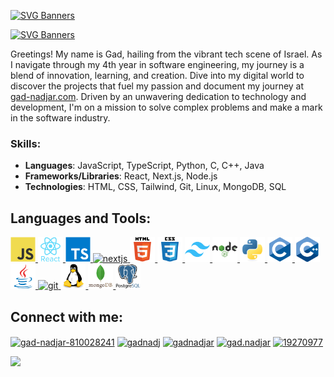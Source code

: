 [![SVG Banners](https://svg-banners.vercel.app/api?type=origin&text1=Gad%20Nadjar%20&text2=%20💻%20Software%20Engineering%20Student%20💻&width=800&height=400)](https://github.com/gadnadj/svg-banners)


[![SVG Banners](https://svg-banners.vercel.app/api?type=glitch&text1=Gad-Nadjar🤹&width=800&height=400)](https://github.com/Akshay090/svg-banners)

Greetings! My name is Gad, hailing from the vibrant tech scene of Israel. As I navigate through my 4th year in software engineering, my journey is a blend of innovation, learning, and creation. Dive into my digital world to discover the projects that fuel my passion and document my journey at [gad-nadjar.com](https://www.gad-nadjar.com). Driven by an unwavering dedication to technology and development, I'm on a mission to solve complex problems and make a mark in the software industry.



### Skills:
- **Languages**: JavaScript, TypeScript, Python, C, C++, Java
- **Frameworks/Libraries**: React, Next.js, Node.js
- **Technologies**: HTML, CSS, Tailwind, Git, Linux, MongoDB, SQL


<h2 align="left">Languages and Tools:</h2>
<a href="https://developer.mozilla.org/en-US/docs/Web/JavaScript" target="_blank" rel="noreferrer"> <img src="https://raw.githubusercontent.com/devicons/devicon/master/icons/javascript/javascript-original.svg" alt="javascript" width="40" height="40"/> </a>
<a href="https://reactjs.org/" target="_blank" rel="noreferrer"> <img src="https://raw.githubusercontent.com/devicons/devicon/master/icons/react/react-original-wordmark.svg" alt="react" width="40" height="40"/> </a> 
<a href="https://www.typescriptlang.org/" target="_blank" rel="noreferrer"> <img src="https://raw.githubusercontent.com/devicons/devicon/master/icons/typescript/typescript-original.svg" alt="typescript" width="40" height="40"/> </a>
<a href="https://nextjs.org/" target="_blank" rel="noreferrer"> <img src="https://slashdev.io/_next/image?url=https%3A%2F%2Fslashdevcms.nyc3.digitaloceanspaces.com%2Fcms%2Fuploads%2F2023%2F04%2F14175618%2FUntitled-design-33.png&w=3840&q=70" alt="nextjs" width="40" height="40"/> </a>
<a href="https://www.w3.org/html/" target="_blank" rel="noreferrer"> <img src="https://raw.githubusercontent.com/devicons/devicon/master/icons/html5/html5-original-wordmark.svg" alt="html5" width="40" height="40"/> </a>
<a href="https://www.w3schools.com/css/" target="_blank" rel="noreferrer"> <img src="https://raw.githubusercontent.com/devicons/devicon/master/icons/css3/css3-original-wordmark.svg" alt="css3" width="40" height="40"/> </a>
<a href="https://tailwindcss.com/" target="_blank" rel="noreferrer"> <img src="https://github.com/devicons/devicon/blob/master/icons/tailwindcss/tailwindcss-original.svg" alt="tailwindcss" width="40" height="40"/> </a>
<a href="https://nodejs.org" target="_blank" rel="noreferrer"> <img src="https://raw.githubusercontent.com/devicons/devicon/master/icons/nodejs/nodejs-original-wordmark.svg" alt="nodejs" width="40" height="40"/> </a>
<a href="https://www.python.org" target="_blank" rel="noreferrer"> <img src="https://raw.githubusercontent.com/devicons/devicon/master/icons/python/python-original.svg" alt="python" width="40" height="40"/> </a>
<a href="https://www.cprogramming.com/" target="_blank" rel="noreferrer"> <img src="https://raw.githubusercontent.com/devicons/devicon/master/icons/c/c-original.svg" alt="c" width="40" height="40"/> </a> 
<a href="https://www.w3schools.com/cpp/" target="_blank" rel="noreferrer"> <img src="https://raw.githubusercontent.com/devicons/devicon/master/icons/cplusplus/cplusplus-original.svg" alt="cplusplus" width="40" height="40"/> </a>
<a href="https://www.java.com" target="_blank" rel="noreferrer"> <img src="https://raw.githubusercontent.com/devicons/devicon/master/icons/java/java-original.svg" alt="java" width="40" height="40"/> </a> 
<a href="https://git-scm.com/" target="_blank" rel="noreferrer"> <img src="https://www.vectorlogo.zone/logos/git-scm/git-scm-icon.svg" alt="git" width="40" height="40"/> </a>
<a href="https://www.linux.org/" target="_blank" rel="noreferrer"> <img src="https://raw.githubusercontent.com/devicons/devicon/master/icons/linux/linux-original.svg" alt="linux" width="40" height="40"/> </a> 
<a href="https://www.mongodb.com/" target="_blank" rel="noreferrer"> <img src="https://raw.githubusercontent.com/devicons/devicon/master/icons/mongodb/mongodb-original-wordmark.svg" alt="mongodb" width="40" height="40"/> </a> 
<a href="https://www.postgresql.org" target="_blank" rel="noreferrer"> <img src="https://raw.githubusercontent.com/devicons/devicon/master/icons/postgresql/postgresql-original-wordmark.svg" alt="postgresql" width="40" height="40"/> </a> </p>





<h2 align="left">Connect with me:</h2>
<p align="left">
<a href="https://linkedin.com/in/gad-nadjar-810028241" target="blank"><img align="center" src="https://raw.githubusercontent.com/rahuldkjain/github-profile-readme-generator/master/src/images/icons/Social/linked-in-alt.svg" alt="gad-nadjar-810028241" height="30" width="40" /></a>
<a href="https://instagram.com/gadnadj" target="blank"><img align="center" src="https://raw.githubusercontent.com/rahuldkjain/github-profile-readme-generator/master/src/images/icons/Social/instagram.svg" alt="gadnadj" height="30" width="40" /></a>
<a href="https://twitter.com/gadnadjar" target="blank"><img align="center" src="https://raw.githubusercontent.com/rahuldkjain/github-profile-readme-generator/master/src/images/icons/Social/twitter.svg" alt="gadnadjar" height="30" width="40" /></a>
<a href="https://fb.com/gad.nadjar" target="blank"><img align="center" src="https://raw.githubusercontent.com/rahuldkjain/github-profile-readme-generator/master/src/images/icons/Social/facebook.svg" alt="gad.nadjar" height="30" width="40" /></a>
<a href="https://stackoverflow.com/users/19270977" target="blank"><img align="center" src="https://raw.githubusercontent.com/rahuldkjain/github-profile-readme-generator/master/src/images/icons/Social/stack-overflow.svg" alt="19270977" height="30" width="40" /></a>



  



![](https://komarev.com/ghpvc/?username=gadnadj&color=blueviolet)




